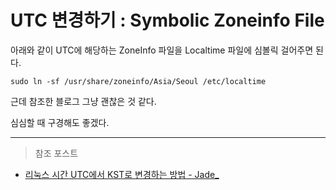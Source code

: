 # UTC 변경하기 : Symbolic Zoneinfo File

 아래와 같이 UTC에 해당하는 ZoneInfo 파일을 Localtime 파일에 심볼릭 걸어주면 된다.

```sudo ln -sf /usr/share/zoneinfo/Asia/Seoul /etc/localtime```

근데 참조한 블로그 그냥 괜찮은 것 같다.

심심할 때 구경해도 좋겠다.

---
> 참조 포스트
- [리눅스 시간 UTC에서 KST로 변경하는 방법 - Jade_](https://ithub.tistory.com/227)
